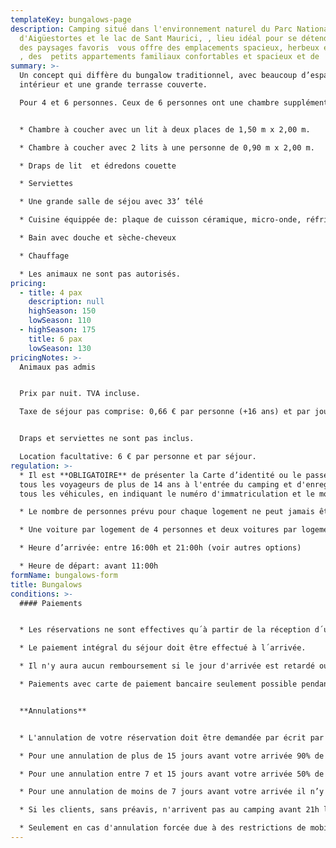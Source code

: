 ```yaml
---
templateKey: bungalows-page
description: Camping situé dans l'environnement naturel du Parc National
  d'Aigüestortes et le lac de Sant Maurici, , lieu idéal pour se détendre, jouir
  des paysages favoris  vous offre des emplacements spacieux, herbeux et ombreux
  , des  petits appartements familiaux confortables et spacieux et de  bungalows
summary: >-
  Un concept qui diffère du bungalow traditionnel, avec beaucoup d’espace
  intérieur et une grande terrasse couverte.

  Pour 4 et 6 personnes. Ceux de 6 personnes ont une chambre supplémentaire dans le granier.


  * Chambre à coucher avec un lit à deux places de 1,50 m x 2,00 m.

  * Chambre à coucher avec 2 lits à une personne de 0,90 m x 2,00 m.   

  * Draps de lit  et édredons couette

  * Serviettes

  * Une grande salle de séjou avec 33’ télé

  * Cuisine équippée de: plaque de cuisson céramique, micro-onde, réfrigérateur, lave-vaisselle, cafétière électrique Nespreso, grille-pain, centrifugeuse, mixer, équipements ménagers, vaiselle

  * Bain avec douche et sèche-cheveux

  * Chauffage

  * Les animaux ne sont pas autorisés.
pricing:
  - title: 4 pax
    description: null
    highSeason: 150
    lowSeason: 110
  - highSeason: 175
    title: 6 pax
    lowSeason: 130
pricingNotes: >-
  Animaux pas admis  


  Prix par nuit. TVA incluse.

  Taxe de séjour pas comprise: 0,66 € par personne (+16 ans) et par jour, avec un maximum de 7 jours.


  Draps et serviettes ne sont pas inclus.

  Location facultative: 6 € par personne et par séjour.
regulation: >-
  * Il est **OBLIGATOIRE** de présenter la Carte d’identité ou le passeport de
  tous les voyageurs de plus de 14 ans à l'entrée du camping et d'enregistrer
  tous les véhicules, en indiquant le numéro d'immatriculation et le modèle.	

  * Le nombre de personnes prévu pour chaque logement ne peut jamais être dépassé sans autorisation.

  * Une voiture par logement de 4 personnes et deux voitures par logement de 6 personnes sont admises et inclues dans le prix. Chaque voiture supplémentaire doit être enregistrée et on payera le parking selon le tarif en vigueur.

  * Heure d’arrivée: entre 16:00h et 21:00h (voir autres options)

  * Heure de départ: avant 11:00h
formName: bungalows-form
title: Bungalows
conditions: >-
  #### Paiements


  * Les réservations ne sont effectives qu´à partir de la réception d´un acompte équivalent à 40% de la somme total du séjour. Les paiements seront effectués par virement sur le numéro du compte bancaire qui vous sera communiqué au moment de la réservation officielle.

  * Le paiement intégral du séjour doit être effectué à l´arrivée.

  * Il n'y aura aucun remboursement si le jour d'arrivée est retardé ou si le jour du départ est anticipé.

  * Paiements avec carte de paiement bancaire seulement possible pendant les mois de juillet et août. Il y a aussi la possibilité de faire un virement bancaire.


  **Annulations**


  * L'annulation de votre réservation doit être demandée par écrit par email à info@campinglamola.com

  * Pour une annulation de plus de 15 jours avant votre arrivée 90% de l’acompte sera remboursé.

  * Pour une annulation entre 7 et 15 jours avant votre arrivée 50% de l’acompte sera remboursé.

  * Pour une annulation de moins de 7 jours avant votre arrivée il n’y a pas de remboursement.

  * Si les clients, sans préavis, n'arrivent pas au camping avant 21h le jour de l'arrivée, la réservation sera considérée comme annulée.

  * Seulement en cas d'annulation forcée due à des restrictions de mobilité imposées par les gouvernements, causées par Covid-19, le dépôt total sera remboursé.
---
```

